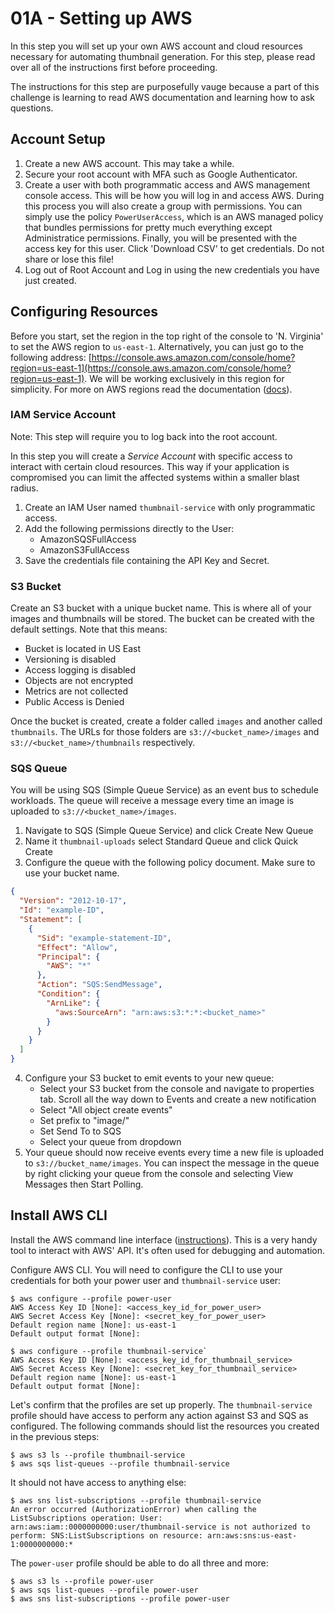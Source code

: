 # 01A - Setting up AWS

In this step you will set up your own AWS account and cloud resources necessary for automating thumbnail generation. For this step, please read over all of the instructions first before proceeding.

The instructions for this step are purposefully vauge because a part of this challenge is learning to read AWS documentation and learning how to ask questions.

## Account Setup

1. Create a new AWS account. This may take a while.
2. Secure your root account with MFA such as Google Authenticator.
3. Create a user with both programmatic access and AWS management console access. This will be how you will log in and access AWS. During this process you will also create a group with permissions. You can simply use the policy `PowerUserAccess`, which is an AWS managed policy that bundles permissions for pretty much everything except Administratice permissions. Finally, you will be presented with the access key for this user. Click 'Download CSV' to get credentials. Do not share or lose this file!
4. Log out of Root Account and Log in using the new credentials you have just created. 

## Configuring Resources

Before you start, set the region in the top right of the console to 'N. Virginia' to set the AWS region to `us-east-1`. Alternatively, you can just go to the following address: [https://console.aws.amazon.com/console/home?region=us-east-1](https://console.aws.amazon.com/console/home?region=us-east-1). We will be working exclusively in this region for simplicity. For more on AWS regions read the documentation ([docs](https://aws.amazon.com/about-aws/global-infrastructure/regions_az/)).

### IAM Service Account

Note: This step will require you to log back into the root account.

In this step you will create a _Service Account_ with specific access to interact with certain cloud resources. This way if your application is compromised you can limit the affected systems within a smaller blast radius.

1. Create an IAM User named `thumbnail-service` with only programmatic access.
2. Add the following permissions directly to the User:
   - AmazonSQSFullAccess
   - AmazonS3FullAccess
3. Save the credentials file containing the API Key and Secret.

### S3 Bucket

Create an S3 bucket with a unique bucket name. This is where all of your images and thumbnails will be stored. The bucket can be created with the default settings. Note that this means:

 - Bucket is located in US East
 - Versioning is disabled
 - Access logging is disabled
 - Objects are not encrypted
 - Metrics are not collected
 - Public Access is Denied

Once the bucket is created, create a folder called `images` and another called `thumbnails`. The URLs for those folders are `s3://<bucket_name>/images` and `s3://<bucket_name>/thumbnails` respectively.

### SQS Queue

You will be using SQS (Simple Queue Service) as an event bus to schedule workloads. The queue will receive a message every time an image is uploaded to `s3://<bucket_name>/images`.

1. Navigate to SQS (Simple Queue Service) and click Create New Queue
2. Name it `thumbnail-uploads` select Standard Queue and click Quick Create
3. Configure the queue with the following policy document. Make sure to use your bucket name.

```json
{
  "Version": "2012-10-17",
  "Id": "example-ID",
  "Statement": [
    {
      "Sid": "example-statement-ID",
      "Effect": "Allow",
      "Principal": {
        "AWS": "*"
      },
      "Action": "SQS:SendMessage",
      "Condition": {
        "ArnLike": {
          "aws:SourceArn": "arn:aws:s3:*:*:<bucket_name>"
        }
      }
    }
  ]
}
```

4. Configure your S3 bucket to emit events to your new queue:
   - Select your S3 bucket from the console and navigate to properties tab. Scroll all the way down to Events and create a new notification
   - Select "All object create events"
   - Set prefix to "image/"
   - Set Send To to SQS
   - Select your queue from dropdown
5. Your queue should now receive events every time a new file is uploaded to `s3://bucket_name/images`. You can inspect the message in the queue by right clicking your queue from the console and selecting View Messages then Start Polling.

## Install AWS CLI

Install the AWS command line interface ([instructions](https://docs.aws.amazon.com/cli/latest/userguide/install-cliv2.html)). This is a very handy tool to interact with AWS' API. It's often used for debugging and automation.

Configure AWS CLI. You will need to configure the CLI to use your credentials for both your power user and `thumbnail-service` user:

```
$ aws configure --profile power-user
AWS Access Key ID [None]: <access_key_id_for_power_user>
AWS Secret Access Key [None]: <secret_key_for_power_user>
Default region name [None]: us-east-1
Default output format [None]: 
```

```
$ aws configure --profile thumbnail-service`
AWS Access Key ID [None]: <access_key_id_for_thumbnail_service>
AWS Secret Access Key [None]: <secret_key_for_thumbnail_service>
Default region name [None]: us-east-1
Default output format [None]: 
```

Let's confirm that the profiles are set up properly. The `thumbnail-service` profile should have access to perform any action against S3 and SQS as configured. The following commands should list the resources you created in the previous steps:

```
$ aws s3 ls --profile thumbnail-service
$ aws sqs list-queues --profile thumbnail-service
```

It should not have access to anything else:

```
$ aws sns list-subscriptions --profile thumbnail-service
An error occurred (AuthorizationError) when calling the ListSubscriptions operation: User: arn:aws:iam::0000000000:user/thumbnail-service is not authorized to perform: SNS:ListSubscriptions on resource: arn:aws:sns:us-east-1:0000000000:*
```

The `power-user` profile should be able to do all three and more:

```
$ aws s3 ls --profile power-user
$ aws sqs list-queues --profile power-user
$ aws sns list-subscriptions --profile power-user
```


